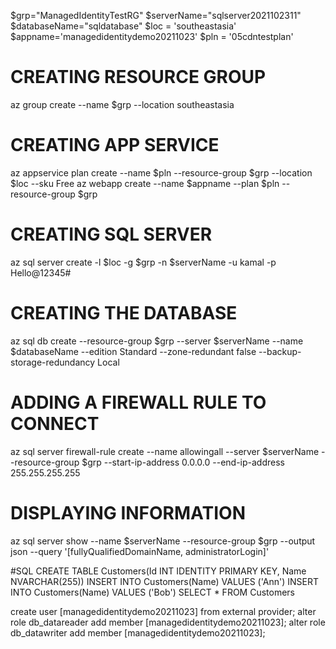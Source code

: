 $grp="ManagedIdentityTestRG"
$serverName="sqlserver2021102311"
$databaseName="sqldatabase"
$loc = 'southeastasia'
$appname='managedidentitydemo20211023'
$pln = '05cdntestplan'

# CREATING RESOURCE GROUP
az group create --name $grp --location southeastasia

# CREATING APP SERVICE
az appservice plan create --name $pln --resource-group $grp --location $loc --sku Free
az webapp create --name $appname --plan $pln --resource-group $grp

# CREATING SQL SERVER
az sql server create -l $loc -g $grp -n $serverName -u kamal -p Hello@12345#

# CREATING THE DATABASE
az sql db create --resource-group $grp --server $serverName --name $databaseName --edition Standard --zone-redundant false --backup-storage-redundancy Local

# ADDING A FIREWALL RULE TO CONNECT
az sql server firewall-rule create --name allowingall --server $serverName --resource-group $grp --start-ip-address 0.0.0.0 --end-ip-address 255.255.255.255

# DISPLAYING INFORMATION
az sql server show --name $serverName --resource-group $grp --output json --query '[fullyQualifiedDomainName, administratorLogin]'

#SQL
CREATE TABLE Customers(Id INT IDENTITY PRIMARY KEY, Name NVARCHAR(255))
INSERT INTO Customers(Name) VALUES ('Ann')
INSERT INTO Customers(Name) VALUES ('Bob')
SELECT * FROM Customers

create user [managedidentitydemo20211023] from external provider;
alter role db_datareader add member [managedidentitydemo20211023];
alter role db_datawriter add member [managedidentitydemo20211023];
